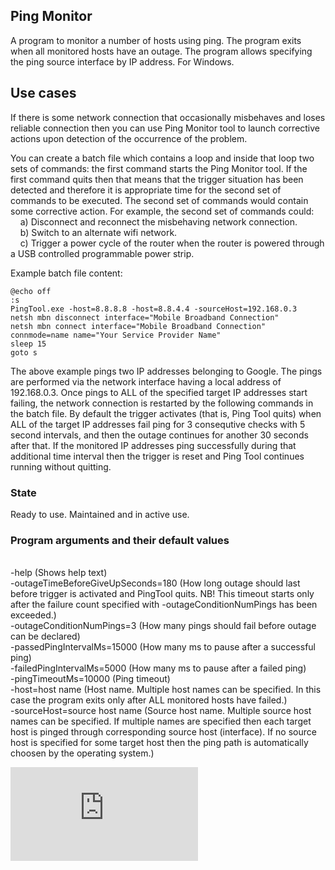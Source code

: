 ## Ping Monitor
A program to monitor a number of hosts using ping. The program exits when all monitored hosts have an outage. The program allows specifying the ping source interface by IP address. For Windows.

## Use cases
If there is some network connection that occasionally misbehaves and loses reliable connection then you can use Ping Monitor tool to launch corrective actions upon detection of the occurrence of the problem. 

You can create a batch file which contains a loop and inside that loop two sets of commands: the first command starts the Ping Monitor tool. If the first command quits then that means that the trigger situation has been detected and therefore it is appropriate time for the second set of commands to be executed. The second set of commands would contain some corrective action. For example, the second set of commands could:
<br>&nbsp;&nbsp;&nbsp;&nbsp;a) Disconnect and reconnect the misbehaving network connection.
<br>&nbsp;&nbsp;&nbsp;&nbsp;b) Switch to an alternate wifi network.
<br>&nbsp;&nbsp;&nbsp;&nbsp;c) Trigger a power cycle of the router when the router is powered through a USB controlled programmable power strip.

Example batch file content:

	@echo off
	:s
	PingTool.exe -host=8.8.8.8 -host=8.8.4.4 -sourceHost=192.168.0.3
	netsh mbn disconnect interface="Mobile Broadband Connection"
	netsh mbn connect interface="Mobile Broadband Connection" connmode=name name="Your Service Provider Name"
	sleep 15
	goto s

The above example pings two IP addresses belonging to Google. The pings are performed via the network interface having a local address of 192.168.0.3. Once pings to ALL of the specified target IP addresses start failing, the network connection is restarted by the following commands in the batch file. By default the trigger activates (that is, Ping Tool quits) when ALL of the target IP addresses fail ping for 3 consequtive checks with 5 second intervals, and then the outage continues for another 30 seconds after that. If the monitored IP addresses ping successfully during that additional time interval then the trigger is reset and Ping Tool continues running without quitting.

### State
Ready to use. Maintained and in active use.

### Program arguments and their default values
<br>-help (Shows help text)
<br>-outageTimeBeforeGiveUpSeconds=180 (How long outage should last before trigger is activated and PingTool quits. NB! This timeout starts only after the failure count specified with -outageConditionNumPings has been exceeded.)
<br>-outageConditionNumPings=3 (How many pings should fail before outage can be declared)
<br>-passedPingIntervalMs=15000 (How many ms to pause after a successful ping)
<br>-failedPingIntervalMs=5000 (How many ms to pause after a failed ping)
<br>-pingTimeoutMs=10000 (Ping timeout)
<br>-host=host name (Host name. Multiple host names can be specified. In this case the program exits only after ALL monitored hosts have failed.)
<br>-sourceHost=source host name (Source host name. Multiple source host names can be specified. If multiple names are specified then each target host is pinged through corresponding source host (interface). If no source host is specified for some target host then the ping path is automatically choosen by the operating system.)


[![Analytics](https://ga-beacon.appspot.com/UA-351728-28/PingTool/README.md?pixel)](https://github.com/igrigorik/ga-beacon)    
